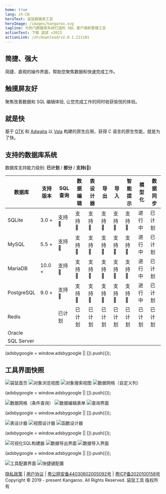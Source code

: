 ```yaml
---
home: true
lang: zh-CN
heroText: 袋鼠数据库工具
heroImage: /images/kangaroo.svg
tagline: 为热门数据库系统打造的 SQL 客户端和管理工具
actionText: 下载 袋鼠 v2023
actionLink: /zh/download/v2.0.1.221101
---
```


<div class="features">
  <div class="feature">
    <h2>简捷、强大</h2>
    <p>简捷、直观的操作界面，帮助您聚焦数据和快速完成工作。</p>
  </div>
  <div class="feature">
    <h2>触摸屏友好</h2>
    <p>聚焦改善数据和 SQL 编辑体验, 让您完成工作的同时收获愉悦的体验。</p>
  </div>
  <div class="feature">
    <h2>就是快</h2>
    <p>基于 <a target="_blank" href="https://www.gtk.org/">GTK</a> 和 <a target="_blank" href="https://gitlab.gnome.org/GNOME/libadwaita">Adwaita</a> 以 <a target="_blank" href="https://gitlab.gnome.org/GNOME/vala">Vala</a> 构建的原生应用，获得 C 语言的原生性能，就是为了快。</p>
  </div>
</div>

## 支持的数据库系统
数据库支持能力级别: __已计划__ / __部分__ / __支持(:100:)__

| 数据库       | 支持版本 | SQL 查询     | 数据编辑   | 表设计器  | 导出    | 导入    | 智能提示      | 模型化 | 数据同步 |
|-------------|---------|--------------|------------|----------|---------|--------|---------------|-------|---------|
| SQLite      | 3.0 +   | 支持:100: | 支持:100: | 支持:100: | 支持:100: | 支持:100: | 支持:100: | 进行中  | 已计划 |
| MySQL       | 5.5 +   | 支持:100: | 支持:100: | 支持:100: | 支持:100: | 支持:100: | 支持:100: | 进行中  | 已计划 |
| MariaDB     | 10.0 +  | 支持:100: | 支持:100: | 支持:100: | 支持:100: | 支持:100: | 支持:100: | 进行中  | 已计划 |
| PostgreSQL  | 9.0 +   | 支持:100: | 支持:100: | 支持:100: | 支持:100: | 支持:100: | 支持:100: | 进行中  | 已计划 |
| Redis       |         | 已计划   | 已计划   | 已计划   | 已计划   | 已计划   | 已计划   | 已计划  | 已计划 |
| Oracle      |         |           |           |           |           |           |           |          |         |
| SQL Server  |         |           |           |           |           |           |           |          |         |


<div>
    <script2 type="text/javascript" async="true" src="https://pagead2.googlesyndication.com/pagead/js/adsbygoogle.js" />
    <ins class="adsbygoogle"
        style="display:block; text-align:center;"
        data-ad-layout="in-article"
        data-ad-format="fluid"
        data-ad-client="ca-pub-3975819313740938"
        data-ad-slot="6760827895"></ins>
    <script2 type="text/javascript">
        (adsbygoogle = window.adsbygoogle || []).push({});
    </script2>
</div>


## 工具界面快照
![袋鼠首页](./images/kangaroo-start.png)
![对象浏览视图](./images/kangaroo-explorer.png)
![对象搜索视图](./images/kangaroo-search.png)
![数据网格（自定义列）](./images/kangaroo-grid.png)

<div>
    <ins class="adsbygoogle"
        style="display:block; text-align:center;"
        data-ad-layout="in-article"
        data-ad-format="fluid"
        data-ad-client="ca-pub-3975819313740938"
        data-ad-slot="6760827895"></ins>
    <script2 type="text/javascript">
        (adsbygoogle = window.adsbygoogle || []).push({});
    </script2>
</div>

![数据网格（条件查询）](./images/kangaroo-grid2.png)
![数据编辑表单](./images/kangaroo-form.png)
![查询界面](./images/kangaroo-query.png)

<div>
    <ins class="adsbygoogle"
        style="display:block; text-align:center;"
        data-ad-layout="in-article"
        data-ad-format="fluid"
        data-ad-client="ca-pub-3975819313740938"
        data-ad-slot="6760827895"></ins>
    <script2 type="text/javascript">
        (adsbygoogle = window.adsbygoogle || []).push({});
    </script2>
</div>

![表设计器](./images/kangaroo-designer.png)
![视图设计器](./images/kangaroo-view.png)
![函数设计器](./images/kangaroo-function.png)

<div>
    <ins class="adsbygoogle"
        style="display:block; text-align:center;"
        data-ad-layout="in-article"
        data-ad-format="fluid"
        data-ad-client="ca-pub-3975819313740938"
        data-ad-slot="6760827895"></ins>
    <script2 type="text/javascript">
        (adsbygoogle = window.adsbygoogle || []).push({});
    </script2>
</div>


![可视化SQL构建器](./images/kangaroo-sql-builder.png)
![数据导出界面](./images/kangaroo-export.png)
![数据导入界面](./images/kangaroo-import.png)

<div>
    <ins class="adsbygoogle"
        style="display:block; text-align:center;"
        data-ad-layout="in-article"
        data-ad-format="fluid"
        data-ad-client="ca-pub-3975819313740938"
        data-ad-slot="6760827895"></ins>
    <script2 type="text/javascript">
        (adsbygoogle = window.adsbygoogle || []).push({});
    </script2>
</div>

![工具配置界面](./images/kangaroo-setting.png)
![快捷键配置](./images/kangaroo-shortcut.png)

[隐私政策](./license/privacy-policy) | [用户协议](./license/service-agreement) | [粤公网安备44030602005092号](http://www.beian.gov.cn/portal/registerSystemInfo?recordcode=44030602005092") | [粤ICP备2020100158号](http://beian.miit.gov.cn/)<br/>Copyright © 2019 - present Kangaroo. All Rights Reserved. 袋鼠工具 版权所有
